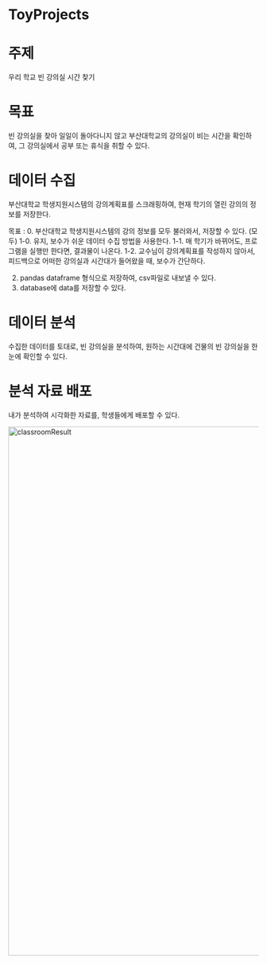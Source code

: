 # ToyProjects

# 주제

우리 학교 빈 강의실 시간 찾기

# 목표

빈 강의실을 찾아 일일이 돌아다니지 않고 부산대학교의 강의실이 비는 시간을 확인하여, 그 강의실에서 공부 또는 휴식을 취할 수 있다.

# 데이터 수집

부산대학교 학생지원시스템의 강의계획표를 스크래핑하여, 
현재 학기의 열린 강의의 정보를 저장한다.

목표 : 
0. 부산대학교 학생지원시스템의 강의 정보를 모두 불러와서, 저장할 수 있다. (모두)
1-0. 유지, 보수가 쉬운 데이터 수집 방법을 사용한다.
1-1. 매 학기가 바뀌어도, 프로그램을 실행만 한다면, 결과물이 나온다.
1-2. 교수님이 강의계획표를 작성하지 않아서, 피드백으로 어떠한 강의실과 시간대가 들어왔을 때, 보수가 간단하다.

2. pandas dataframe 형식으로 저장하여, csv파일로 내보낼 수 있다.
3. database에 data를 저장할 수 있다.

# 데이터 분석

수집한 데이터를 토대로, 빈 강의실을 분석하여, 원하는 시간대에 건물의 빈 강의실을 한눈에 확인할 수 있다.

# 분석 자료 배포

내가 분석하여 시각화한 자료를, 학생들에게 배포할 수 있다.

<img width="1064" alt="classroomResult" src="https://user-images.githubusercontent.com/64733547/199477339-b937555f-7969-4f09-96bd-e85f3b228630.png">
